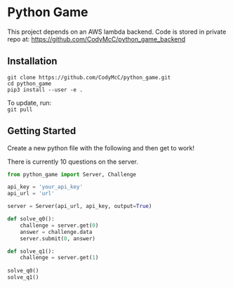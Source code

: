 # Python Game
This project depends on an AWS lambda backend. Code is stored in private repo at: https://github.com/CodyMcC/python_game_backend 

## Installation
`git clone https://github.com/CodyMcC/python_game.git`  
`cd python_game`  
`pip3 install --user -e . `  

To update, run:  
`git pull`


## Getting Started
Create a new python file with the following and then get to work!

There is currently 10 questions on the server. 

```python
from python_game import Server, Challenge

api_key = 'your_api_key'
api_url = 'url'

server = Server(api_url, api_key, output=True)

def solve_q0():
    challenge = server.get(0)
    answer = challenge.data
    server.submit(0, answer)

def solve_q1():
    challenge = server.get(1)
    
solve_q0()
solve_q1()
```